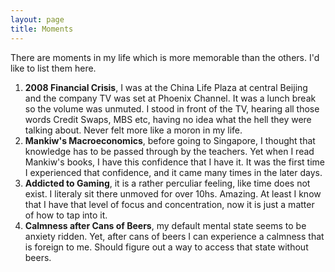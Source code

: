 ```yaml
---
layout: page
title: Moments
---
```

There are moments in my life which is more memorable than the others. I'd like to list them here.

1. **2008 Financial Crisis**, I was at the China Life Plaza at central Beijing and the company TV was set at Phoenix Channel. It was a lunch break so the volume was unmuted. I stood in front of the TV, hearing all those words Credit Swaps, MBS etc, having no idea what the hell they were talking about. Never felt more like a moron in my life.
2. **Mankiw's Macroeconomics**, before going to Singapore, I thought that knowledge has to be passed through by the teachers. Yet when I read Mankiw's books, I have this confidence that I have it. It was the first time I experienced that confidence, and it came many times in the later days.
3. **Addicted to Gaming**, it is a rather perculiar feeling, like time does not exist. I literaly sit there unmoved for over 10hs. Amazing. At least I know that I have that level of focus and concentration, now it is just a matter of how to tap into it.
4. **Calmness after Cans of Beers**, my default mental state seems to be anxiety ridden. Yet, after cans of beers I can experience a calmness that is foreign to me. Should figure out a way to access that state without beers.
